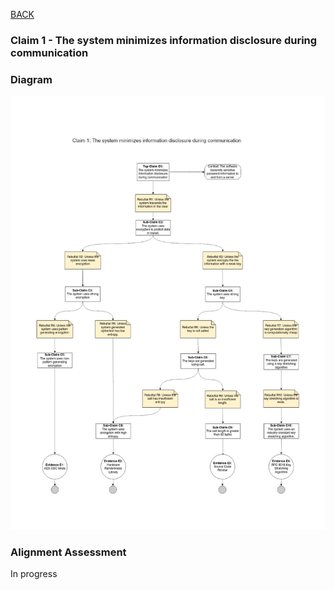 [BACK](https://github.com/DoctorEww/software-assurance/blob/main/AssuranceCases.md)
### Claim 1 - The system minimizes information disclosure during communication

### Diagram
![](https://github.com/DoctorEww/software-assurance/blob/main/AssuranceCase/InfoDisclosure/InfoDisclosureV2.jpg)

### Alignment Assessment

In progress
